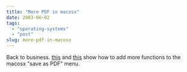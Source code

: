 ```yaml
---
title: "More PDF in macosx"
date: 2003-06-02
tags: 
  - "operating-systems"
  - "post"
slug: more-pdf-in-macosx
---
```


Back to business. [this](http://www.busybeeonline.com/osx/archives/000015.html) and [this](http://www.apple.com/applescript/print/) show how to add more functions to the macosx "save as PDF" menu.
